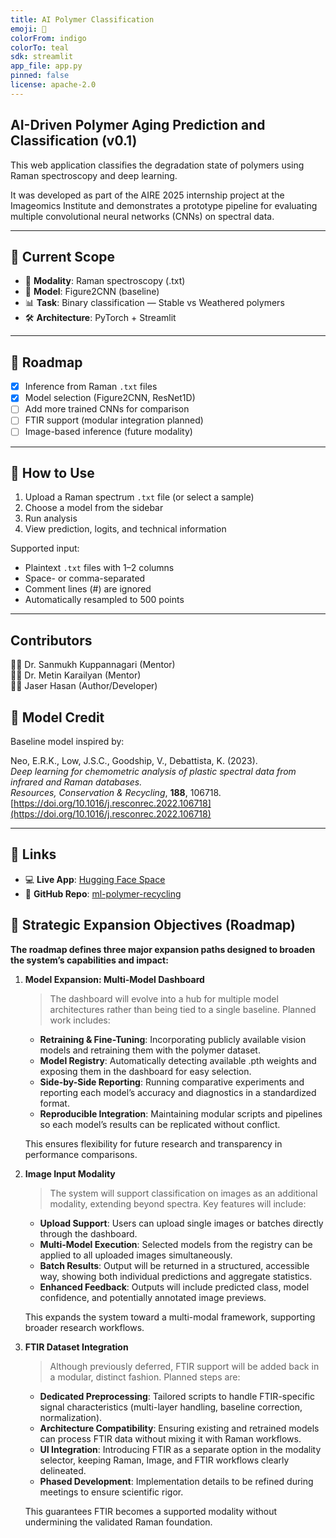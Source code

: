 ```yaml
---
title: AI Polymer Classification
emoji: 🔬
colorFrom: indigo
colorTo: teal
sdk: streamlit
app_file: app.py
pinned: false
license: apache-2.0
---
```

## AI-Driven Polymer Aging Prediction and Classification (v0.1)

This web application classifies the degradation state of polymers using Raman spectroscopy and deep learning.

It was developed as part of the AIRE 2025 internship project at the Imageomics Institute and demonstrates a prototype pipeline for evaluating multiple convolutional neural networks (CNNs) on spectral data.

---

## 🧪 Current Scope

- 🔬 **Modality**: Raman spectroscopy (.txt)
- 🧠 **Model**: Figure2CNN (baseline)
- 📊 **Task**: Binary classification — Stable vs Weathered polymers
- 🛠️ **Architecture**: PyTorch + Streamlit

---

## 🚧 Roadmap

- [x] Inference from Raman `.txt` files
- [x] Model selection (Figure2CNN, ResNet1D)
- [ ] Add more trained CNNs for comparison
- [ ] FTIR support (modular integration planned)
- [ ] Image-based inference (future modality)

---

## 🧭 How to Use

1. Upload a Raman spectrum `.txt` file (or select a sample)
2. Choose a model from the sidebar
3. Run analysis
4. View prediction, logits, and technical information

Supported input:

- Plaintext `.txt` files with 1–2 columns
- Space- or comma-separated
- Comment lines (#) are ignored
- Automatically resampled to 500 points

---

## Contributors

  👨‍🏫 Dr. Sanmukh Kuppannagari (Mentor)  
  👨‍🏫 Dr. Metin Karailyan (Mentor)  
  👨‍💻 Jaser Hasan (Author/Developer)

## 🧠 Model Credit

Baseline model inspired by:

Neo, E.R.K., Low, J.S.C., Goodship, V., Debattista, K. (2023).  
*Deep learning for chemometric analysis of plastic spectral data from infrared and Raman databases.*  
_Resources, Conservation & Recycling_, **188**, 106718.  
[https://doi.org/10.1016/j.resconrec.2022.106718](https://doi.org/10.1016/j.resconrec.2022.106718)

---

## 🔗 Links

- 💻 **Live App**: [Hugging Face Space](https://huggingface.co/spaces/dev-jas/polymer-aging-ml)
- 📂 **GitHub Repo**: [ml-polymer-recycling](https://github.com/KLab-AI3/ml-polymer-recycling)


## 🎯 Strategic Expansion Objectives (Roadmap)

**The roadmap defines three major expansion paths designed to broaden the system’s capabilities and impact:**

1. **Model Expansion: Multi-Model Dashboard**

    > The dashboard will evolve into a hub for multiple model architectures rather than being tied to a single baseline. Planned work includes:

   - **Retraining & Fine-Tuning**: Incorporating publicly available vision models and retraining them with the polymer dataset.
   - **Model Registry**: Automatically detecting available .pth weights and exposing them in the dashboard for easy selection.
   - **Side-by-Side Reporting**: Running comparative experiments and reporting each model’s accuracy and diagnostics in a standardized format.
   - **Reproducible Integration**: Maintaining modular scripts and pipelines so each model’s results can be replicated without conflict.

   This ensures flexibility for future research and transparency in performance comparisons.

2. **Image Input Modality**

    > The system will support classification on images as an additional modality, extending beyond spectra. Key features will include:

   - **Upload Support**: Users can upload single images or batches directly through the dashboard.
   - **Multi-Model Execution**: Selected models from the registry can be applied to all uploaded images simultaneously.
   - **Batch Results**: Output will be returned in a structured, accessible way, showing both individual predictions and aggregate statistics.
   - **Enhanced Feedback**: Outputs will include predicted class, model confidence, and potentially annotated image previews.

   This expands the system toward a multi-modal framework, supporting broader research workflows.

3. **FTIR Dataset Integration**

    > Although previously deferred, FTIR support will be added back in a modular, distinct fashion. Planned steps are:

    - **Dedicated Preprocessing**: Tailored scripts to handle FTIR-specific signal characteristics (multi-layer handling, baseline correction, normalization).
    - **Architecture Compatibility**: Ensuring existing and retrained models can process FTIR data without mixing it with Raman workflows.
    - **UI Integration**: Introducing FTIR as a separate option in the modality selector, keeping Raman, Image, and FTIR workflows clearly delineated.
    - **Phased Development**: Implementation details to be refined during meetings to ensure scientific rigor.

    This guarantees FTIR becomes a supported modality without undermining the validated Raman foundation.
